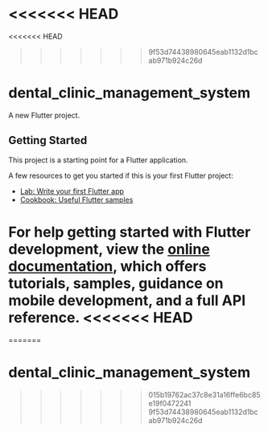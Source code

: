 <<<<<<< HEAD
=======
<<<<<<< HEAD
>>>>>>> 9f53d74438980645eab1132d1bcab971b924c26d
# dental_clinic_management_system

A new Flutter project.

## Getting Started

This project is a starting point for a Flutter application.

A few resources to get you started if this is your first Flutter project:

- [Lab: Write your first Flutter app](https://docs.flutter.dev/get-started/codelab)
- [Cookbook: Useful Flutter samples](https://docs.flutter.dev/cookbook)

For help getting started with Flutter development, view the
[online documentation](https://docs.flutter.dev/), which offers tutorials,
samples, guidance on mobile development, and a full API reference.
<<<<<<< HEAD
=======
=======
# dental_clinic_management_system
>>>>>>> 015b19762ac37c8e31a16ffe6bc85e19f0472241
>>>>>>> 9f53d74438980645eab1132d1bcab971b924c26d

